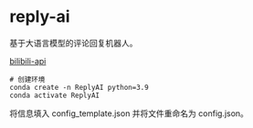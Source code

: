 # reply-ai
 基于大语言模型的评论回复机器人。

[bilibili-api](https://github.com/nemo2011/bilibili-api)

```
# 创建环境
conda create -n ReplyAI python=3.9
conda activate ReplyAI
```

将信息填入 config_template.json 并将文件重命名为 config.json。